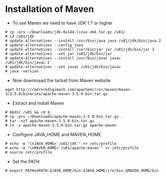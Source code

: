 # Installation of Maven

- To use Maven we need to have JDK 1.7 or higher

```
# cp -prv ~/Downloads/jdk-8u144-linux-x64.tar.gz /u01/
# cd /u01/jdk
# update-alternatives --install /usr/bin/java java /u01/jdk/bin/java 2
# update-alternatives --config java
# update-alternatives --install /usr/bin/jar jar /u01/jdk/bin/jar 2
# update-alternatives --set jar /u01/jdk/bin/jar
# update-alternatives --install /usr/bin/javac javac /u01/jdk/bin/javac 2
# update-alternatives --set javac /u01/jdk/bin/javac 
# java -version
```

- Now downloaad the tarball from Maven website

```
wget http://redrockdigimark.com/apachemirror/maven/maven-3/3.5.0/binaries/apache-maven-3.5.0-bin.tar.gz
```

- Extract and install Maven

```
# mkdir /u01 && cd $_
# cp -prv ~/Downloads/apache-maven-3.5.0-bin.tar.gz .
# tar -xzf apache-maven-3.5.0-bin.tar.gz
# ln -s apache-maven-3.5.0-bin.tar.gz apache-maven
```

- Configure JAVA_HOME and MAVEN_HOME

```
# echo -e "\nJAVA_HOME='/u01/jdk'" >> /etc/profile
# echo -e "\nMAVEN_HOME='/u01/apache-maven'" >> /etc/profile
# source /etc/profile
```

- Set the PATH

```
# export PATH=$PATH:$JAVA_HOME/bin:$JAVA_HOME/jre/bin:$MAVEN_HOME/bin
```
